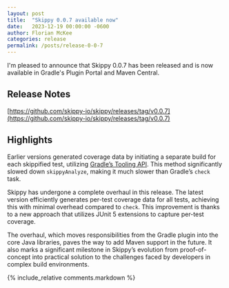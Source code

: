 ```yaml
---
layout: post
title:  "Skippy 0.0.7 available now"
date:   2023-12-19 00:00:00 -0600
author: Florian McKee
categories: release
permalink: /posts/release-0-0-7
---
```


I'm pleased to announce that Skippy 0.0.7 has been released and is now available in Gradle's Plugin Portal and Maven
Central.

## Release Notes

[https://github.com/skippy-io/skippy/releases/tag/v0.0.7](https://github.com/skippy-io/skippy/releases/tag/v0.0.7)

## Highlights

Earlier versions generated coverage data by initiating a separate build for each skippified test,
utilizing [Gradle’s Tooling API](https://docs.gradle.org/current/userguide/third_party_integration.html#embedding).
This method significantly slowed down `skippyAnalyze`, making it much slower than Gradle’s `check` task.

Skippy has undergone a complete overhaul in this release. The latest version efficiently generates per-test coverage 
data for all tests, achieving this with minimal overhead compared to `check`. This improvement is thanks to a new approach
that utilizes JUnit 5 extensions to capture per-test coverage.

The overhaul, which moves responsibilities from the Gradle plugin into the core Java libraries, paves the way to add
Maven support in the future. It also marks a significant milestone in Skippy’s evolution from  proof-of-concept into
practical solution to the challenges faced by developers in complex build environments.

{% include_relative comments.markdown %}